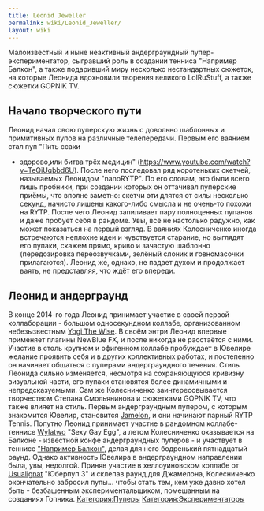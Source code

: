 ```yaml
---
title: Leonid Jeweller
permalink: wiki/Leonid_Jeweller/
layout: wiki
---
```


Малоизвестный и ныне неактивный андерграундный пупер-экспериментатор,
сыгравший роль в создании тенниса "Например Балкон", а также подаривший
миру несколько нестандартных сюжеток, на которые Леонида вдохновили
творения великого LolRuStuff, а также сюжетки GOPNIK TV.

## Начало творческого пути

Леонид начал свою пуперскую жизнь с довольно шаблонных и примитивных
пупов на различные телепередачи. Первым его ваянием стал пуп "Пить ссаки
- здорово,или битва трёх медицин"
(https://www.youtube.com/watch?v=TeQiUqbbd6U). После него последовал ряд
коротеньких скетчей, называемых Леонидом "nanoRYTP". По его словам, это
были всего лишь пробники, при создании которых он оттачивал пуперские
приёмы, что вполне заметно: скетчи эти длятся от силы несколько секунд,
начисто лишены какого-либо смысла и не очень-то похожи на RYTP. После
чего Леонид запиливает пару полноценных пупанов и даже пробует себя в
рандоме. Увы, всё не настолько радужно, как может показаться на первый
взгляд. В ваяниях Колесниченко иногда встречаются неплохие идеи и
чувствуется старание, но выглядят его пупаки, скажем прямо, криво и
зачастую шаблонно (передозировка переозвучками, зелёный слоник и
говномасочки прилагаются). Леонид же, однако, не падает духом и
продолжает ваять, не представляя, что ждёт его впереди.

## Леонид и андерграунд

В конце 2014-го года Леонид принимает участие в своей первой
коллаборации - большом односекундном коллабе, организованном
небезызвестным [Yogi The Wise](/wiki/Yogi_The_Wise "wikilink"). В своём энтри
Леонид впервые применяет плагины NewBlue FX, и после никогда не
расстаётся с ними. Участие в столь крупном и офигенном коллабе
пробуждает в Ювелире желание проявить себя и в других коллективных
работах, и постепенно он начинает общаться с пуперами андерграундного
течения. Стиль Леонида сильно изменяется, несмотря на сохраняющуюся
кривизну визуальной части, его пупаки становятся более динамичными и
непредсказуемыми. Сам же Колесниченко заинтересовывается творчеством
Степана Смольянинова и сюжетками GOPNIK TV, что также влияет на стиль.
Первым андерграундным пупером, с которым знакомится Ювелир, становится
[Jamelon](/wiki/Jamelon "wikilink"), и они начинают парный RYTP Tennis.
Попутно Леонид принимает участие в рандомном коллабе-теннисе
[Wylatwo](/wiki/Wylatwo "wikilink") "Sexy Gay Egg", а летом Колесниченко
оказывается на Балконе - известной конфе андерграундных пуперов - и
участвует в теннисе ["Например
Балкон"](http://ru.ruspoop.wikia.com/wiki/Например%2C_Балкон), делая для
него бодренький пятнадцатый раунд. Однако активность Ювелира в
андерграундном направлении была, увы, недолгой. Приняв участие в
хеллоуиновском коллабе от [Usualignat](/wiki/Usualignat "wikilink") "Юберпуп
3" и склепав раунд для Джамелона, Колесниченко окончательно забросил
пупы... чтобы стать тем, кем уже давно хотел быть - безбашенным
экспериментальщиком, помешанным на созданиях Гопника.
[Категория:Пуперы](Категория:Пуперы "wikilink")
[Категория:Экспериментаторы](Категория:Экспериментаторы "wikilink")
